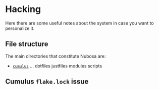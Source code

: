# Hacking
Here there are some useful notes about the system in case you want to personalize it.

## File structure
The main directories that constitute Nubosa are:
- [`cumulus`](./cumulus) ...
dotfiles
justfiles
modules
scripts

## Cumulus `flake.lock` issue
